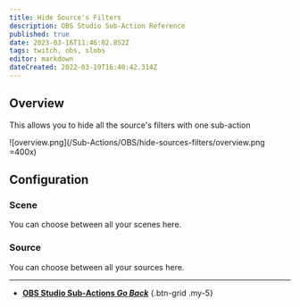 ```yaml
---
title: Hide Source's Filters
description: OBS Studio Sub-Action Reference
published: true
date: 2023-03-16T11:46:02.852Z
tags: twitch, obs, slobs
editor: markdown
dateCreated: 2022-03-19T16:40:42.314Z
---
```


## Overview
This allows you to hide all the source's filters with one sub-action

![overview.png](/Sub-Actions/OBS/hide-sources-filters/overview.png =400x)

## Configuration
### Scene
You can choose between all your scenes here.

### Source
You can choose between all your sources here.

---

- [<i class="mdi mdi-chevron-left"></i> **OBS Studio Sub-Actions *Go Back***](/Sub-Actions/OBS)
{.btn-grid .my-5}